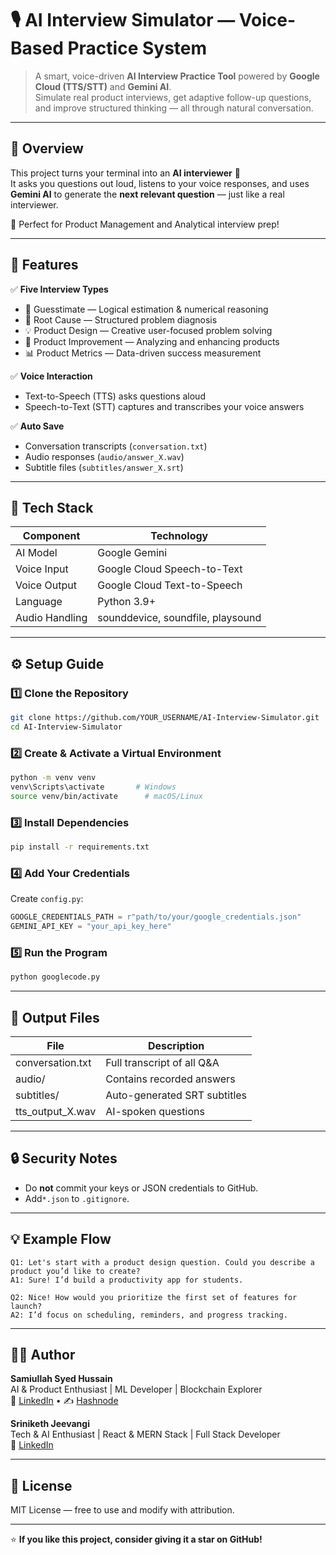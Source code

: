 # 🎙️ AI Interview Simulator — Voice-Based Practice System

> A smart, voice-driven **AI Interview Practice Tool** powered by **Google Cloud (TTS/STT)** and **Gemini AI**.  
> Simulate real product interviews, get adaptive follow-up questions, and improve structured thinking — all through natural conversation.

---

## 🚀 Overview

This project turns your terminal into an **AI interviewer** 🎤  
It asks you questions out loud, listens to your voice responses, and uses **Gemini AI** to generate the **next relevant question** — just like a real interviewer.

🧠 Perfect for Product Management and Analytical interview prep!

---

## 🧩 Features

✅ **Five Interview Types**
- 🧮 Guesstimate — Logical estimation & numerical reasoning  
- 🧠 Root Cause — Structured problem diagnosis  
- 💡 Product Design — Creative user-focused problem solving  
- 🔧 Product Improvement — Analyzing and enhancing products  
- 📊 Product Metrics — Data-driven success measurement  

✅ **Voice Interaction**
- Text-to-Speech (TTS) asks questions aloud  
- Speech-to-Text (STT) captures and transcribes your voice answers

✅ **Auto Save**
- Conversation transcripts (`conversation.txt`)  
- Audio responses (`audio/answer_X.wav`)  
- Subtitle files (`subtitles/answer_X.srt`)

---

## 🧰 Tech Stack

| Component      | Technology                        |
|----------------|-----------------------------------|
| AI Model       | Google Gemini                     |
| Voice Input    | Google Cloud Speech-to-Text       |
| Voice Output   | Google Cloud Text-to-Speech       |
| Language       | Python 3.9+                       |
| Audio Handling | sounddevice, soundfile, playsound |

---

## ⚙️ Setup Guide

### 1️⃣ Clone the Repository
```bash
git clone https://github.com/YOUR_USERNAME/AI-Interview-Simulator.git
cd AI-Interview-Simulator
```

### 2️⃣ Create & Activate a Virtual Environment
```bash
python -m venv venv
venv\Scripts\activate       # Windows
source venv/bin/activate      # macOS/Linux
```

### 3️⃣ Install Dependencies
```bash
pip install -r requirements.txt
```

### 4️⃣ Add Your Credentials
Create `config.py`:
```python
GOOGLE_CREDENTIALS_PATH = r"path/to/your/google_credentials.json"
GEMINI_API_KEY = "your_api_key_here"
```

### 5️⃣ Run the Program
```bash
python googlecode.py
```

---

## 📁 Output Files

| File | Description |
|------|--------------|
| conversation.txt | Full transcript of all Q&A |
| audio/ | Contains recorded answers |
| subtitles/ | Auto-generated SRT subtitles |
| tts_output_X.wav | AI-spoken questions |

---

## 🔒 Security Notes
- Do **not** commit your keys or JSON credentials to GitHub.  
- Add`*.json` to `.gitignore`.
---

## 💡 Example Flow

```
Q1: Let's start with a product design question. Could you describe a product you’d like to create?
A1: Sure! I’d build a productivity app for students.

Q2: Nice! How would you prioritize the first set of features for launch?
A2: I’d focus on scheduling, reminders, and progress tracking.
```

---

## 🧑‍💻 Author

**Samiullah Syed Hussain**  
AI & Product Enthusiast | ML Developer | Blockchain Explorer  
💼 [LinkedIn](https://linkedin.com/in/samiullahsyedhussain) • ✍️ [Hashnode](https://[hashnode.com/@thethinkforge])

**Sriniketh Jeevangi**  
Tech & AI Enthusiast | React & MERN Stack | Full Stack Developer  
💼 [LinkedIn](https://linkedin.com/in/srinikethjeevangi)

---

## 📜 License
MIT License — free to use and modify with attribution.

---

⭐ **If you like this project, consider giving it a star on GitHub!**
